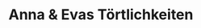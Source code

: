 ---
title: "Anna & Evas Törtlichkeiten"
url: /andernach/anna-und-evas-toertlichkeiten/
shop: Konditorei
---